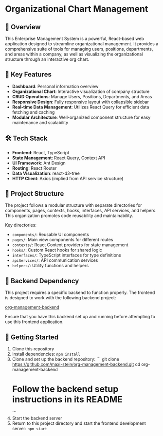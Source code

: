 # Organizational Chart Management

## 🚀 Overview

This Enterprise Management System is a powerful, React-based web application designed to streamline organizational management. It provides a comprehensive suite of tools for managing users, positions, departments, and areas within a company, as well as visualizing the organizational structure through an interactive org chart.

## 🌟 Key Features

- **Dashboard**: Personal information overview
- **Organizational Chart**: Interactive visualization of company structure
- **CRUD Operations**: Manage Users, Positions, Departments, and Areas
- **Responsive Design**: Fully responsive layout with collapsible sidebar
- **Real-time Data Management**: Utilizes React Query for efficient data fetching and caching
- **Modular Architecture**: Well-organized component structure for easy maintenance and scalability

## 🛠️ Tech Stack

- **Frontend**: React, TypeScript
- **State Management**: React Query, Context API
- **UI Framework**: Ant Design
- **Routing**: React Router
- **Data Visualization**: react-d3-tree
- **HTTP Client**: Axios (implied from API service structure)

## 📂 Project Structure

The project follows a modular structure with separate directories for components, pages, contexts, hooks, interfaces, API services, and helpers. This organization promotes code reusability and maintainability.

Key directories:

- `components/`: Reusable UI components
- `pages/`: Main view components for different routes
- `contexts/`: React Context providers for state management
- `hooks/`: Custom React hooks for shared logic
- `interfaces/`: TypeScript interfaces for type definitions
- `apiServices/`: API communication services
- `helpers/`: Utility functions and helpers

## 📡 Backend Dependency

This project requires a specific backend to function properly. The frontend is designed to work with the following backend project:

[org-management-backend](https://github.com/maxi-stein/org-management-backend)

Ensure that you have this backend set up and running before attempting to use this frontend application.

## 🚀 Getting Started

1. Clone this repository
2. Install dependencies: `npm install`
3. Clone and set up the backend repository:
   \`\`\`
   git clone https://github.com/maxi-stein/org-management-backend.git
   cd org-management-backend
   # Follow the backend setup instructions in its README
   \`\`\`
4. Start the backend server
5. Return to this project directory and start the frontend development server: `npm start`
